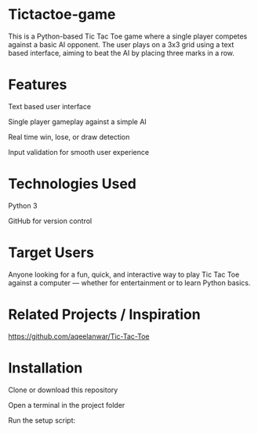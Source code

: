 # Tictactoe-game
This is a Python-based Tic Tac Toe game where a single player competes against a basic AI opponent. The user plays on a 3x3 grid using a text based interface, aiming to beat the AI by placing three marks in a row.

# Features

Text based user interface

Single player gameplay against a simple AI

Real time win, lose, or draw detection

Input validation for smooth user experience

# Technologies Used

Python 3

GitHub for version control

# Target Users 
Anyone looking for a fun, quick, and interactive way to play Tic Tac Toe against a computer — whether for entertainment or to learn Python basics.

# Related Projects / Inspiration
https://github.com/aqeelanwar/Tic-Tac-Toe

# Installation
Clone or download this repository

Open a terminal in the project folder

Run the setup script:

